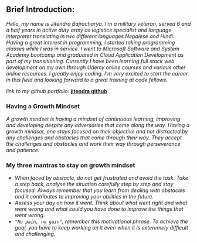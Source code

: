 ## Brief Introduction:

*Hello, my name is Jitendra Bajracharya. I'm a military veteran, served 6 and a half years in active duty army as logistics specialist and language interpreter translating in two different languages Nepalese and Hindi. Having a great interest in programming, I started taking programming classes while I was in service. I went to Microsoft Software and System Academy bootcamp and graduated in Cloud Application Development as part of my transitioning. Currently I have been learning full stack web development on my own through Udemy online courses and various other online resources. I greatly enjoy coding. I'm very excited to start the career in this field and looking forward to a great training at code fellows.* 

*link to my github portfolio:* [**jitendra github**](https://github.com/JBajracharya/)

### Having a Growth Mindset

*A growth mindset is having a mindset of continuous learning, improving and developing despite any
adversaries that come along the way. Having a growth mindset, one stays focused on their objective 
and not distracted by any challenges and obstacles that come through their way. They accept the 
challenges and obstacles and work their way through perseverance and patience.*


### My three mantras to stay on growth mindset

- *When faced by obstacle, do not get frustrated and avoid the task. Take a step back, analyse 
the situation carefully step by step and stay focused. Always remember that you learn from dealing
with obstacles and it contributes to improving your abilities in the future.*  
- *Assess your day on how it went. Think about what went right and what went wrong and what could
you have done to improve the things that went wrong.*
- *`"No pain, no gain"`, remember this motivational phrase. To achieve the goal, you have to keep 
working on it even when it is exteremely difficult and challenging.*


